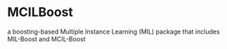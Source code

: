 # MCILBoost
a boosting-based Multiple Instance Learning (MIL) package that includes MIL-Boost and MCIL-Boost
